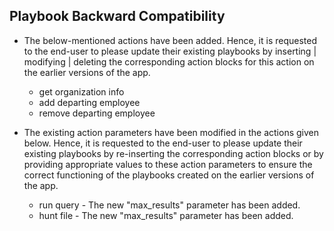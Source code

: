 [comment]: # ""
[comment]: # "    File: readme.md"
[comment]: # "    Copyright (c) 2018-2021 Splunk Inc."
[comment]: # "    "
[comment]: # "    Licensed under Apache 2.0 (https://www.apache.org/licenses/LICENSE-2.0.txt)"
[comment]: # ""
## Playbook Backward Compatibility

-   The below-mentioned actions have been added. Hence, it is requested to the end-user to please
    update their existing playbooks by inserting \| modifying \| deleting the corresponding action
    blocks for this action on the earlier versions of the app.

      

    -   get organization info
    -   add departing employee
    -   remove departing employee

-   The existing action parameters have been modified in the actions given below. Hence, it is
    requested to the end-user to please update their existing playbooks by re-inserting the
    corresponding action blocks or by providing appropriate values to these action parameters to
    ensure the correct functioning of the playbooks created on the earlier versions of the app.

      

    -   run query - The new "max_results" parameter has been added.
    -   hunt file - The new "max_results" parameter has been added.
